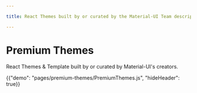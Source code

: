 ```yaml
---

title: React Themes built by or curated by the Material-UI Team description: Our collection of templates include themes to build an admin, dashboard, landing page, e-commerce site, application, and more.

---
```


# Premium Themes

<p class="description">React Themes & Template built by or curated by Material-UI's creators.</p>

{{"demo": "pages/premium-themes/PremiumThemes.js", "hideHeader": true}}
